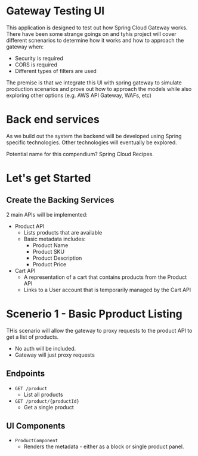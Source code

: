 # Gateway Testing UI

This application is designed to test out how Spring Cloud Gateway works. There have been some strange goings on and tyhis project will cover different scnenarios to determine how it works and how to approach the gateway when:

* Security is required
* CORS is required
* Different types of filters are used

The premise is that we integrate this UI with spring gateway to simulate production scenarios and prove out how to approach the models while also exploring other options (e.g. AWS API Gateway, WAFs, etc)

# Back end services

As we build out the system the backend will be developed using Spring specific technologies. Other technologies will eventually be explored.

Potential name for this compendium? Spring Cloud Recipes.

# Let's get Started

## Create the Backing Services

2 main APIs will be implemented:

* Product API
  * Lists products that are available
  * Basic metadata includes:
    * Product Name
    * Product SKU
    * Product Description
    * Product Price
* Cart API
    * A representation of a cart that contains products from the Product API
    * Links to a User account that is temporarily managed by the Cart API

# Scenerio 1 - Basic Pproduct Listing

THis scenario will allow the gateway to proxy requests to the product API to get a list of products.

* No auth will be included.
* Gateway will just proxy requests

## Endpoints
* `GET /product`
  * List all products
* `GET /product/{productId}`
  * Get a single product

## UI Components
* `ProductComponent`
  * Renders the metadata - either as a block or single product panel.

